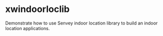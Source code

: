 # xwindoorloclib
Demonstrate how to use Senvey indoor location library to build an indoor location applications.
